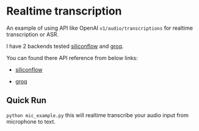 # Realtime transcription

An example of using API like OpenAI `v1/audio/transcriptions` for realtime transcription or ASR. 

I have 2 backends tested [siliconflow](https://cloud.siliconflow.cn?referrer=clxhh3xlg0001rx6r4ywpk4m4) and [groq](https://groq.com). 

You can found there API reference from below links:

- [siliconflow](https://docs.siliconflow.cn/reference/createaudiotranscriptions-1?referrer=clxhh3xlg0001rx6r4ywpk4m4)

- [groq](https://console.groq.com/docs/speech-text)

## Quick Run 
`python mic_example.py` this will realtime transcribe your audio input from microphone to text.

